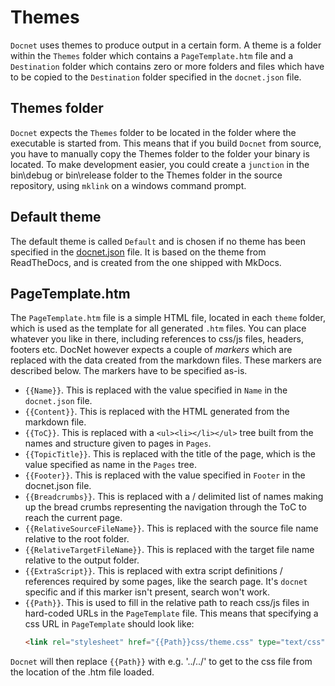 Themes
======

`Docnet` uses themes to produce output in a certain form. A theme is a folder within the `Themes` folder which contains a `PageTemplate.htm` file and a `Destination` folder which contains zero or more folders and files which have to be copied to the `Destination` folder specified in the `docnet.json` file. 

## Themes folder
`Docnet` expects the `Themes` folder to be located in the folder where the executable is started from. This means that if you build `Docnet` from source, you have to manually copy the Themes folder to the folder your binary is located. To make development easier, you could create a `junction` in the bin\debug or bin\release folder to the Themes folder in the source repository, using `mklink` on a windows command prompt.

## Default theme
The default theme is called `Default` and is chosen if no theme has been specified in the [docnet.json](docnetjson.htm) file. It is based on the theme from ReadTheDocs, and is created from the one shipped with MkDocs.

## PageTemplate.htm
The `PageTemplate.htm` file is a simple HTML file, located in each `theme` folder, which is used as the template for all generated `.htm` files. You can place whatever you like in there, including references to css/js files, headers, footers etc. DocNet however expects a couple of *markers* which are replaced with the data created from the markdown files. These markers are described below. The markers have to be specified as-is.

* `{{Name}}`. This is replaced with the value specified in `Name` in the `docnet.json` file.
* `{{Content}}`. This is replaced with the HTML generated from the markdown file. 
* `{{ToC}}`. This is replaced with a `<ul><li></li></ul>` tree built from the names and structure given to pages in `Pages`.
* `{{TopicTitle}}`. This is replaced with the title of the page, which is the value specified as name in the `Pages` tree. 
* `{{Footer}}`. This is replaced with the value specified in `Footer` in the docnet.json file. 
* `{{Breadcrumbs}}`. This is replaced with a / delimited list of names making up the bread crumbs representing the navigation through the ToC to reach the current page. 
* `{{RelativeSourceFileName}}`. This is replaced with the source file name relative to the root folder. 
* `{{RelativeTargetFileName}}`. This is replaced with the target file name relative to the output folder. 
* `{{ExtraScript}}`. This is replaced with extra script definitions / references required by some pages, like the search page. It's `docnet` specific and if this marker isn't present, search won't work.
* `{{Path}}`. This is used to fill in the relative path to reach css/js files in hard-coded URLs in the `PageTemplate` file. This means that specifying a css URL in `PageTemplate` should look like:
    ```HTML
    <link rel="stylesheet" href="{{Path}}css/theme.css" type="text/css" />
    ```
`Docnet` will then replace `{{Path}}` with e.g. '../../' to get to the css file from the location of the .htm file loaded.
